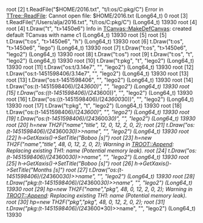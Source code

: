 
root [2] t.ReadFile("$HOME/2016.txt", "t/I:os/C:pkg/C")
Error in <TTree::ReadFile>: Cannot open file: $HOME/2016.txt
(Long64_t) 0
root [3] t.ReadFile("/Users/alja/2016.txt", "t/I:os/C:pkg/C")
(Long64_t) 13930
root [4] 
root [4] t.Draw("t", "t>1450e6") 
Info in <TCanvas::MakeDefCanvas>:  created default TCanvas with name c1
(Long64_t) 13930
root [5] 
root [5] t.Draw("t:os", "t>1450e6", "h") 
(Long64_t) 13930
root [6] t.Draw("t:os", "t>1450e6", "lego") 
(Long64_t) 13930
root [7] t.Draw("t:os", "t>1450e6", "lego2") 
(Long64_t) 13930
root [8] t.Draw("t:os") 
root [9] t.Draw("t:os", "t", "lego2") 
(Long64_t) 13930
root [10] t.Draw("t:pkg", "t", "lego2") 
(Long64_t) 13930
root [11] t.Draw("os:t/3.14e7", "", "lego2")
(Long64_t) 13930
root [12] t.Draw("os:t-1451598406/3.14e7", "", "lego2")
(Long64_t) 13930
root [13] 
root [13] t.Draw("os:t-1451598406", "", "lego2")
(Long64_t) 13930
root [14] t.Draw("os:(t-1451598406)/(24*3600)", "", "lego2")
(Long64_t) 13930
root [15] t.Draw("os:((t-1451598406)/(24*3600))", "", "lego2")
(Long64_t) 13930
root [16] t.Draw("os:((t-1451598406)/(24*3600*30))", "", "lego2")
(Long64_t) 13930
root [17] t.Draw("t:pkg", "t", "lego2") 
(Long64_t) 13930
root [18] t.Draw("os:(t-1451598406)/(24*3600)", "", "lego2")
(Long64_t) 13930
root [19] t.Draw("os:(t-1451598406)/(24*3600*30)", "", "lego2")
(Long64_t) 13930
root [20] h=new TH2F("name","title", 12, 0, 12, 2, 0, 2);
root [21] t.Draw("os:(t-1451598406)/(24*3600*30)>>name", "", "lego2")
(Long64_t) 13930
root [22] h->GetXaxis()->SetTitle("Boboo [s]")
root [23] h=new TH2F("name","title", 48, 0, 12, 2, 0, 2);
Warning in <TROOT::Append>: Replacing existing TH1: name (Potential memory leak).
root [24] t.Draw("os:(t-1451598406)/(24*3600*30)>>name", "", "lego2")
(Long64_t) 13930
root [25] h->GetXaxis()->SetTitle("Boboo [s]")
root [26] h->GetXaxis()->SetTitle("Months [s]")
root [27] t.Draw("os:(t-1451598406)/(24*3600*30)>>name", "", "lego2")
(Long64_t) 13930
root [28] t.Draw("pkg:(t-1451598406)/(24*3600*30)>>name", "", "lego2")
(Long64_t) 13930
root [29]  hp=new TH2F("name","pkg", 48, 0, 12, 2, 0, 2);
Warning in <TROOT::Append>: Replacing existing TH1: name (Potential memory leak).
root [30]  hp=new TH2F("pkg","pkg", 48, 0, 12, 2, 0, 2);
root [31] t.Draw("pkg:(t-1451598406)/(24*3600*30)>>name", "", "lego2")
(Long64_t) 13930
